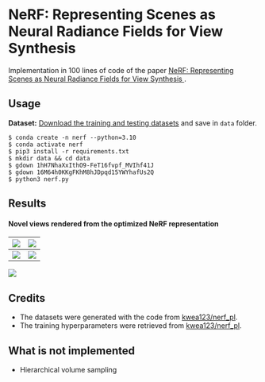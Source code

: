 # NeRF: Representing Scenes as Neural Radiance Fields for View Synthesis

Implementation in 100 lines of code of the paper [NeRF: Representing Scenes as Neural Radiance Fields for View Synthesis
](https://arxiv.org/abs/2003.08934).

## Usage

**Dataset:** [Download the training and testing datasets](https://drive.google.com/drive/folders/18bwm-RiHETRCS5yD9G00seFIcrJHIvD-?usp=sharing) and save in `data` folder.
```commandline
$ conda create -n nerf --python=3.10
$ conda activate nerf
$ pip3 install -r requirements.txt
$ mkdir data && cd data
$ gdown 1hH7NhaXxIthO9-FeT16fvpf_MVIhf41J  
$ gdown 16M64h0KKgFKhM8hJDpqd15YWYhafUs2Q 
$ python3 nerf.py
```

## Results



#### Novel views rendered from the optimized NeRF representation



 ![](novel_views/img_0_hf_6.png)              |  ![](novel_views/img_10_hf_6.png) 
:-------------------------:|:-------------------------:
![](novel_views/img_20_hf_6.png)  |  ![](novel_views/img_30_hf_6.png)


![](novel_views/novel_views.gif)

## Credits

- The datasets were generated with the code from [kwea123/nerf_pl](https://github.com/kwea123/nerf_pl/blob/master/datasets/blender.py).
- The training hyperparameters were retrieved from [kwea123/nerf_pl](https://github.com/kwea123/nerf_pl).

## What is not implemented

- Hierarchical volume sampling
